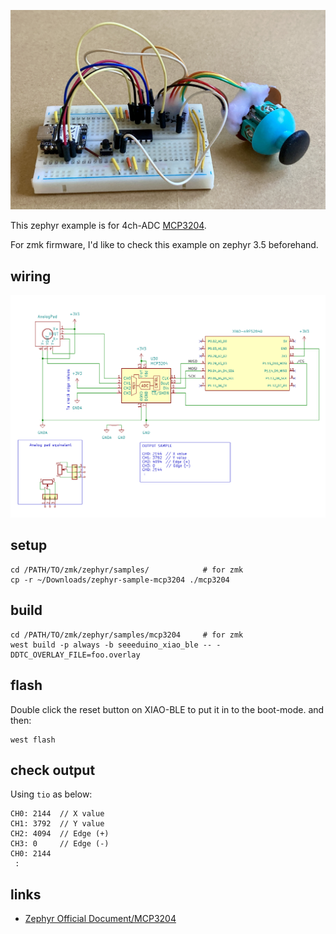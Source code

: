![photo-breadboard](img/xiao-nrf--mcp3204-photo.jpg)


This zephyr example is for 4ch-ADC [MCP3204](https://www.microchip.com/en-us/product/mcp3204).

For zmk firmware, I'd like to check this example on zephyr 3.5 beforehand.

## wiring
![schematic](img/xiao-nrf--mcp3204.png)

## setup
```
cd /PATH/TO/zmk/zephyr/samples/            # for zmk
cp -r ~/Downloads/zephyr-sample-mcp3204 ./mcp3204
```

## build
```
cd /PATH/TO/zmk/zephyr/samples/mcp3204     # for zmk
west build -p always -b seeeduino_xiao_ble -- -DDTC_OVERLAY_FILE=foo.overlay
```

## flash
Double click the reset button on XIAO-BLE to put it in to the boot-mode.
and then:

```
west flash
```

## check output
Using `tio` as below:
```
CH0: 2144  // X value
CH1: 3792  // Y value
CH2: 4094  // Edge (+)
CH3: 0     // Edge (-) 
CH0: 2144
 :
```

## links
- [Zephyr Official Document/MCP3204](https://docs.zephyrproject.org/latest/build/dts/api/bindings/adc/microchip%2Cmcp3204.html)
